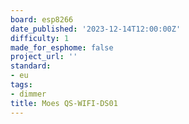 ```yaml
---
board: esp8266
date_published: '2023-12-14T12:00:00Z'
difficulty: 1
made_for_esphome: false
project_url: ''
standard:
- eu
tags:
- dimmer
title: Moes QS-WIFI-DS01
---
```


